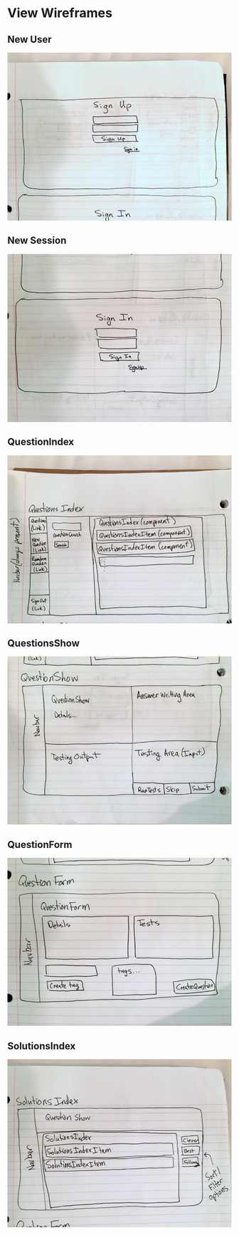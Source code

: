 # View Wireframes

## New User
![new-user]

## New Session
![new-session]

## QuestionIndex
![questions-index]

## QuestionsShow
![questions-show]

## QuestionForm
![question-form]

## SolutionsIndex
![solution-index]

[new-user]: ./wireframes/new_user.png
[new-session]: ./wireframes/new_session.png
[questions-index]: ./wireframes/questions_index.png
[questions-show]: ./wireframes/questions_show.png
[question-form]: ./wireframes/question_form.png
[solution-index]: ./wireframes/solutions_index.png
